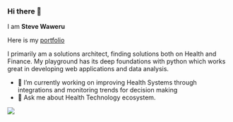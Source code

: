 ### Hi there 👋
I am **Steve Waweru**

Here is my [portfolio](https://www.linkedin.com/in/stevewaweru/)

I primarily am a solutions architect, finding solutions both on Health and Finance. My playground has its deep foundations with python which works great in developing web applications and data analysis. 

- 🔭 I’m currently working on improving Health Systems through integrations and monitoring trends for decision making
- 💬 Ask me about Health Technology ecosystem.


![](https://github-readme-stats.vercel.app/api?username=stevewaweru&show_icons=true&theme=dracula)

